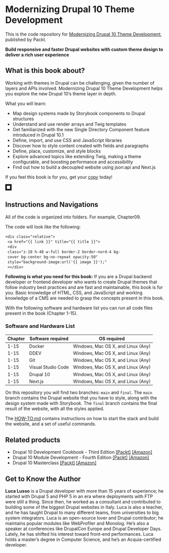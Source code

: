 # Modernizing Drupal 10 Theme Development

<a href="https://www.packtpub.com/product/modernizing-drupal-10-theme-development/9781803238098"><img src="https://m.media-amazon.com/images/I/41GXkrGsgpL._SX403_BO1,204,203,200_.jpg" alt="" height="256px" align="right"></a>

This is the code repository for [Modernizing Drupal 10 Theme Development](https://www.packtpub.com/product/modernizing-drupal-10-theme-development/9781803238098), published by Packt.

**Build responsive and faster Drupal websites with custom theme design to deliver a rich user experience**

## What is this book about?
Working with themes in Drupal can be challenging, given the number of layers and APIs involved. Modernizing Drupal 10 Theme Development helps you explore the new Drupal 10’s theme layer in depth.

What you will learn:
* Map design systems made by Storybook components to Drupal structures
* Understand and use render arrays and Twig templates
* Get familiarized with the new Single Directory Component feature introduced in Drupal 10.1
* Define, import, and use CSS and JavaScript libraries
* Discover how to style content created with fields and paragraphs
* Define, place, customize, and style blocks
* Explore advanced topics like extending Twig, making a theme configurable, and boosting performance and accessibility
* Find out how to build a decoupled website using json:api and Next.js

If you feel this book is for you, get your [copy](https://www.amazon.com/dp/1803238097) today!

<a href="https://www.packtpub.com/?utm_source=github&utm_medium=banner&utm_campaign=GitHubBanner"><img src="https://raw.githubusercontent.com/PacktPublishing/GitHub/master/GitHub.png"
alt="https://www.packtpub.com/" border="5" /></a>

## Instructions and Navigations
All of the code is organized into folders. For example, Chapter09.

The code will look like the following:
```
<div class="relative">
 <a href="{{ link }}" title="{{ title }}">
 <div
 class="z-10 h-48 w-full border-2 border-nord-4 bg-
 cover bg-center bg-no-repeat opacity-50"
 style="background-image:url('{{ image }}');"
 ></div>
```

**Following is what you need for this book:**
If you are a Drupal backend developer or frontend developer who wants to create Drupal themes that follow industry best practices and are fast and maintainable, this book is for you. Basic knowledge of HTML, CSS, and JavaScript and working knowledge of a CMS are needed to grasp the concepts present in this book.

With the following software and hardware list you can run all code files present in the book (Chapter 1-15).
### Software and Hardware List
| Chapter | Software required | OS required |
| -------- | ------------------------------------ | ----------------------------------- |
| 1-15 | Docker | Windows, Mac OS X, and Linux (Any) |
| 1-15 | DDEV | Windows, Mac OS X, and Linux (Any) |
| 1-15 | Git | Windows, Mac OS X, and Linux (Any) |
| 1-15 | Visual Studio Code | Windows, Mac OS X, and Linux (Any) |
| 1-15 | Drupal 10 | Windows, Mac OS X, and Linux (Any) |
| 1-15 | Next.js | Windows, Mac OS X, and Linux (Any) |

On this repository you will find two branches: `main` and `final`. The `main` branch contains the Drupal website that
you have to style, along with the design system made with Storybook. The `final` branch contains the final result of the
website, with all the styles applied.

The [HOW-TO.md](HOW-TO.md) contains instructions on how to start the stack and build the website, and a set of useful
commands.

## Related products
* Drupal 10 Development Cookbook - Third Edition [[Packt]](https://www.packtpub.com/product/drupal-10-development-cookbook-third-edition/9781803234960) [[Amazon]](https://www.amazon.com/dp/1803234962)
* Drupal 10 Module Development - Fourth Edition [[Packt]](https://www.packtpub.com/product/drupal-10-module-development-fourth-edition/9781837631803) [[Amazon]](https://www.amazon.com/dp/1837631808)
* Drupal 10 Masterclass [[Packt]](https://www.packtpub.com/product/drupal-10-masterclass/9781837633104) [[Amazon]](https://www.amazon.com/dp/B0BNNS7JCM)

## Get to Know the Author
**Luca Lusso**
is a Drupal developer with more than 15 years of experience; he started with Drupal 5 and PHP 5 in an era where
deployments with FTP were still a thing. Since then, he worked as a consultant and contributed to building some of the
biggest Drupal websites in Italy. Luca is also a teacher, and he has taught Drupal to many different teams, from
universities to big system integrators. Luca is an open-source lover and Drupal contributor; he maintains popular
modules like WebProfiler and Monolog. He’s also a speaker at conferences like DrupalCon Europe and Drupal Developer
Days. Lately, he has shifted his interest toward front-end performances. Luca holds a master’s degree in Computer
Science, and he’s an Acquia-certified developer.
